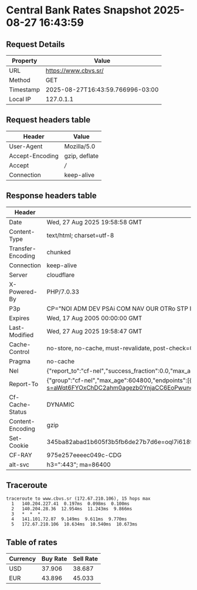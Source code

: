 # Central Bank Rates Snapshot 2025-08-27 16:43:59
## Request Details

| Property | Value |
|----------|-------|
| URL | https://www.cbvs.sr/ |
| Method | GET |
| Timestamp | 2025-08-27T16:43:59.766996-03:00 |
| Local IP | 127.0.1.1 |
    
## Request headers table

| Header | Value |
|--------|-------|
| User-Agent | Mozilla/5.0 |
| Accept-Encoding | gzip, deflate |
| Accept | */* |
| Connection | keep-alive |

    
## Response headers table
| Header | Value |
|--------|-------|
| Date | Wed, 27 Aug 2025 19:58:58 GMT |
| Content-Type | text/html; charset=utf-8 |
| Transfer-Encoding | chunked |
| Connection | keep-alive |
| Server | cloudflare |
| X-Powered-By | PHP/7.0.33 |
| P3p | CP="NOI ADM DEV PSAi COM NAV OUR OTRo STP IND DEM" |
| Expires | Wed, 17 Aug 2005 00:00:00 GMT |
| Last-Modified | Wed, 27 Aug 2025 19:58:47 GMT |
| Cache-Control | no-store, no-cache, must-revalidate, post-check=0, pre-check=0 |
| Pragma | no-cache |
| Nel | {"report_to":"cf-nel","success_fraction":0.0,"max_age":604800} |
| Report-To | {"group":"cf-nel","max_age":604800,"endpoints":[{"url":"https://a.nel.cloudflare.com/report/v4?s=aWqt6FYOxChDC2ahm0agezb0YnjaCC6EoPwuncZenOhjXE9zg4l19m%2BA6v2wuj1a7Zce4IhWX1M%2BqedyHxvDZLplQw0feAaXl1uL"}]} |
| Cf-Cache-Status | DYNAMIC |
| Content-Encoding | gzip |
| Set-Cookie | 345ba82abad1b605f3b5fb6de27b7d6e=oql7i618f7ngasnnnir1ljqm77; HttpOnly; Path=/ |
| CF-RAY | 975e257eeeec049c-CDG |
| alt-svc | h3=":443"; ma=86400 |

## Traceroute 

```
traceroute to www.cbvs.sr (172.67.210.106), 15 hops max
  1   140.204.227.41  0.197ms  0.098ms  0.100ms 
  2   140.204.28.36  12.954ms  11.243ms  9.866ms 
  3   *  *  * 
  4   141.101.72.87  9.149ms  9.611ms  9.770ms 
  5   172.67.210.106  10.634ms  10.540ms  10.673ms 

```


## Table of rates

| Currency | Buy Rate | Sell Rate |
|----------|----------|-----------|
| USD | 37.906 | 38.687 |
| EUR | 43.896 | 45.033 |
